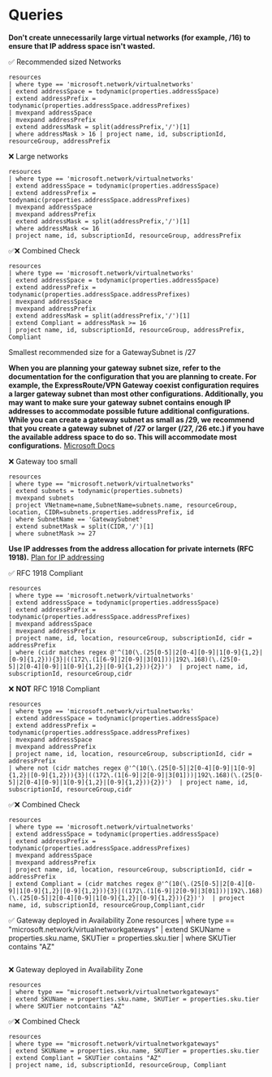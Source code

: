 # Queries

**Don't create unnecessarily large virtual networks (for example, /16) to ensure that IP address space isn't wasted.**

✅ Recommended sized Networks

```kusto
resources 
| where type == 'microsoft.network/virtualnetworks' 
| extend addressSpace = todynamic(properties.addressSpace) 
| extend addressPrefix = todynamic(properties.addressSpace.addressPrefixes) 
| mvexpand addressSpace 
| mvexpand addressPrefix 
| extend addressMask = split(addressPrefix,'/')[1] 
| where addressMask > 16 | project name, id, subscriptionId, resourceGroup, addressPrefix
```

❌ Large networks

```kusto
resources 
| where type == 'microsoft.network/virtualnetworks' 
| extend addressSpace = todynamic(properties.addressSpace) 
| extend addressPrefix = todynamic(properties.addressSpace.addressPrefixes) 
| mvexpand addressSpace 
| mvexpand addressPrefix 
| extend addressMask = split(addressPrefix,'/')[1] 
| where addressMask <= 16 
| project name, id, subscriptionId, resourceGroup, addressPrefix
```

✅❌ Combined Check

```kusto
resources 
| where type == 'microsoft.network/virtualnetworks' 
| extend addressSpace = todynamic(properties.addressSpace) 
| extend addressPrefix = todynamic(properties.addressSpace.addressPrefixes) 
| mvexpand addressSpace 
| mvexpand addressPrefix 
| extend addressMask = split(addressPrefix,'/')[1] 
| extend Compliant = addressMask >= 16 
| project name, id, subscriptionId, resourceGroup, addressPrefix, Compliant
```

Smallest recommended size for a GatewaySubnet is /27

**When you are planning your gateway subnet size, refer to the documentation for the configuration that you are planning to create. For example, the ExpressRoute/VPN Gateway coexist configuration requires a larger gateway subnet than most other configurations. Additionally, you may want to make sure your gateway subnet contains enough IP addresses to accommodate possible future additional configurations. While you can create a gateway subnet as small as /29, we recommend that you create a gateway subnet of /27 or larger (/27, /26 etc.) if you have the available address space to do so. This will accommodate most configurations.** [Microsoft Docs](https://docs.microsoft.com/en-us/azure/vpn-gateway/vpn-gateway-about-vpn-gateway-settings#gwsub)

❌ Gateway too small

```kusto
resources
| where type == "microsoft.network/virtualnetworks"
| extend subnets = todynamic(properties.subnets)
| mvexpand subnets
| project VNetname=name,SubnetName=subnets.name, resourceGroup, location, CIDR=subnets.properties.addressPrefix, id
| where SubnetName == 'GatewaySubnet'
| extend subnetMask = split(CIDR,'/')[1]
| where subnetMask >= 27
```

**Use IP addresses from the address allocation for private internets (RFC 1918).** [Plan for IP addressing](https://docs.microsoft.com/en-us/azure/cloud-adoption-framework/ready/azure-best-practices/plan-for-ip-addressing)

✅ RFC 1918 Compliant

```kusto
resources 
| where type == 'microsoft.network/virtualnetworks' 
| extend addressSpace = todynamic(properties.addressSpace) 
| extend addressPrefix = todynamic(properties.addressSpace.addressPrefixes) 
| mvexpand addressSpace 
| mvexpand addressPrefix 
| project name, id, location, resourceGroup, subscriptionId, cidr = addressPrefix 
| where (cidr matches regex @'^(10(\.(25[0-5]|2[0-4][0-9]|1[0-9]{1,2}|[0-9]{1,2})){3}|((172\.(1[6-9]|2[0-9]|3[01]))|192\.168)(\.(25[0-5]|2[0-4][0-9]|1[0-9]{1,2}|[0-9]{1,2})){2})')  | project name, id, subscriptionId, resourceGroup,cidr
```

❌ **NOT** RFC 1918 Compliant

```kusto
resources 
| where type == 'microsoft.network/virtualnetworks' 
| extend addressSpace = todynamic(properties.addressSpace) 
| extend addressPrefix = todynamic(properties.addressSpace.addressPrefixes) 
| mvexpand addressSpace 
| mvexpand addressPrefix 
| project name, id, location, resourceGroup, subscriptionId, cidr = addressPrefix 
| where not (cidr matches regex @'^(10(\.(25[0-5]|2[0-4][0-9]|1[0-9]{1,2}|[0-9]{1,2})){3}|((172\.(1[6-9]|2[0-9]|3[01]))|192\.168)(\.(25[0-5]|2[0-4][0-9]|1[0-9]{1,2}|[0-9]{1,2})){2})')  | project name, id, subscriptionId, resourceGroup,cidr
```

✅❌ Combined Check

```kusto
resources 
| where type == 'microsoft.network/virtualnetworks' 
| extend addressSpace = todynamic(properties.addressSpace) 
| extend addressPrefix = todynamic(properties.addressSpace.addressPrefixes) 
| mvexpand addressSpace 
| mvexpand addressPrefix 
| project name, id, location, resourceGroup, subscriptionId, cidr = addressPrefix 
| extend Compliant = (cidr matches regex @'^(10(\.(25[0-5]|2[0-4][0-9]|1[0-9]{1,2}|[0-9]{1,2})){3}|((172\.(1[6-9]|2[0-9]|3[01]))|192\.168)(\.(25[0-5]|2[0-4][0-9]|1[0-9]{1,2}|[0-9]{1,2})){2})')  | project name, id, subscriptionId, resourceGroup,Compliant,cidr
```

✅ Gateway deployed in Availability Zone
resources
| where type == "microsoft.network/virtualnetworkgateways"
| extend SKUName = properties.sku.name, SKUTier = properties.sku.tier
| where SKUTier contains "AZ"

```kusto

```

❌ Gateway deployed in Availability Zone

```kusto
resources
| where type == "microsoft.network/virtualnetworkgateways"
| extend SKUName = properties.sku.name, SKUTier = properties.sku.tier
| where SKUTier notcontains "AZ"
```

✅❌ Combined Check

```kusto
resources
| where type == "microsoft.network/virtualnetworkgateways"
| extend SKUName = properties.sku.name, SKUTier = properties.sku.tier
| extend Compliant = SKUTier contains "AZ"
| project name, id, subscriptionId, resourceGroup, Compliant
```
